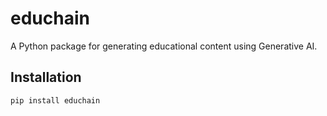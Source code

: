 # educhain

A Python package for generating educational content using Generative AI.

## Installation

```shell
pip install educhain